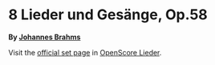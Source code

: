 
# 8 Lieder und Gesänge, Op.58

__By [Johannes Brahms](..)__

Visit the [official set page] in [OpenScore Lieder].

[official set page]: https://musescore.com/openscore-lieder-corpus/sets/5071706
[OpenScore Lieder]: https://musescore.com/openscore-lieder-corpus
